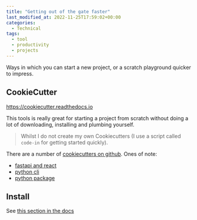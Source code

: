 ```yaml
---
title: "Getting out of the gate faster"
last_modified_at: 2022-11-25T17:59:02+00:00
categories:
  - Technical
tags:
  - tool
  - productivity
  - projects
---
```


Ways in which you can start a new project, or a scratch playground quicker to impress.

## CookieCutter

https://cookiecutter.readthedocs.io

This tools is really great for starting a project from scratch without doing a lot of downloading, installing and plumbing yourself.

> Whilst I do not create my own Cookiecutters (I use a script called `code-in` for getting started quickly). 

There are a number of [cookiecutters on github](https://github.com/search?q=cookiecutter&type=Repositories).
Ones of note:
- [fastapi and react](https://github.com/Buuntu/fastapi-react)
- [python cli](https://github.com/nvie/cookiecutter-python-cli)
- [python package](https://github.com/audreyfeldroy/cookiecutter-pypackage)


## Install

See [this section in the docs](https://cookiecutter.readthedocs.io/en/stable/installation.html)

